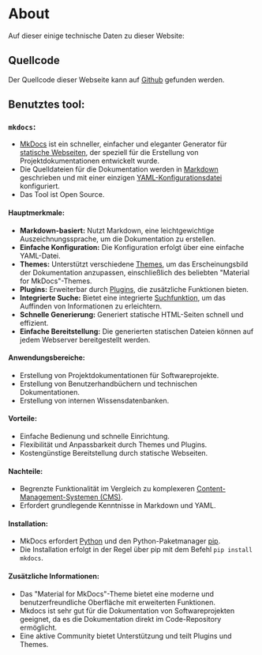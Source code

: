 # About
Auf dieser einige technische Daten zu dieser Website:

## Quellcode
Der Quellcode dieser Webseite kann auf [Github](https://github.com/Lem/giessen.ccc.de) gefunden werden.

## Benutztes tool:
### `mkdocs`:
* [MkDocs](https://www.mkdocs.org/) ist ein schneller, einfacher und eleganter Generator für [statische Webseiten](https://kinsta.com/de/wissensdatenbank/was-ist-eine-statische-website/), der speziell für die Erstellung von Projektdokumentationen entwickelt wurde.
* Die Quelldateien für die Dokumentation werden in [Markdown](https://de.wikipedia.org/wiki/Markdown) geschrieben und mit einer einzigen [YAML-Konfigurationsdatei](https://github.com/Lem/giessen.ccc.de/blob/master/mkdocs.yml) konfiguriert.
* Das Tool ist Open Source.

#### Hauptmerkmale:

* **Markdown-basiert:** Nutzt Markdown, eine leichtgewichtige Auszeichnungssprache, um die Dokumentation zu erstellen.
* **Einfache Konfiguration:** Die Konfiguration erfolgt über eine einfache YAML-Datei.
* **Themes:** Unterstützt verschiedene [Themes](https://www.mkdocs.org/user-guide/choosing-your-theme/), um das Erscheinungsbild der Dokumentation anzupassen, einschließlich des beliebten "Material for MkDocs"-Themes.
* **Plugins:** Erweiterbar durch [Plugins](https://squidfunk.github.io/mkdocs-material/plugins/), die zusätzliche Funktionen bieten.
* **Integrierte Suche:** Bietet eine integrierte [Suchfunktion](https://squidfunk.github.io/mkdocs-material/setup/setting-up-site-search/), um das Auffinden von Informationen zu erleichtern.
* **Schnelle Generierung:** Generiert statische HTML-Seiten schnell und effizient.
* **Einfache Bereitstellung:** Die generierten statischen Dateien können auf jedem Webserver bereitgestellt werden.

#### Anwendungsbereiche:

* Erstellung von Projektdokumentationen für Softwareprojekte.
* Erstellung von Benutzerhandbüchern und technischen Dokumentationen.
* Erstellung von internen Wissensdatenbanken.

#### Vorteile:

* Einfache Bedienung und schnelle Einrichtung.
* Flexibilität und Anpassbarkeit durch Themes und Plugins.
* Kostengünstige Bereitstellung durch statische Webseiten.

#### Nachteile:

* Begrenzte Funktionalität im Vergleich zu komplexeren [Content-Management-Systemen (CMS)](https://de.wikipedia.org/wiki/Content-Management-System).
* Erfordert grundlegende Kenntnisse in Markdown und YAML.

#### Installation:

* MkDocs erfordert [Python](https://www.python.org/) und den Python-Paketmanager [pip](https://pypi.org/project/pip/).
* Die Installation erfolgt in der Regel über pip mit dem Befehl `pip install mkdocs`.

#### Zusätzliche Informationen:

* Das "Material for MkDocs"-Theme bietet eine moderne und benutzerfreundliche Oberfläche mit erweiterten Funktionen.
* Mkdocs ist sehr gut für die Dokumentation von Softwareprojekten geeignet, da es die Dokumentation direkt im Code-Repository ermöglicht.
* Eine aktive Community bietet Unterstützung und teilt Plugins und Themes.


